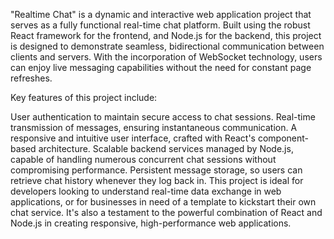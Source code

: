 "Realtime Chat" is a dynamic and interactive web application project that serves as a fully functional real-time chat platform. Built using the robust React framework for the frontend, and Node.js for the backend, this project is designed to demonstrate seamless, bidirectional communication between clients and servers. With the incorporation of WebSocket technology, users can enjoy live messaging capabilities without the need for constant page refreshes.

Key features of this project include:

  User authentication to maintain secure access to chat sessions.
  Real-time transmission of messages, ensuring instantaneous communication.
  A responsive and intuitive user interface, crafted with React's component-based architecture.
  Scalable backend services managed by Node.js, capable of handling numerous concurrent chat sessions without compromising performance.
  Persistent message storage, so users can retrieve chat history whenever they log back in.
  This project is ideal for developers looking to understand real-time data exchange in web applications, or for businesses in need of a template to kickstart their own chat service. It's also a testament to the powerful combination of React and Node.js in creating responsive, high-performance web applications.
